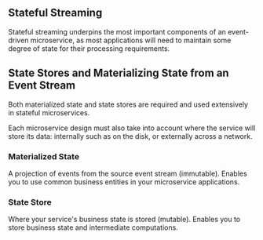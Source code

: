## Stateful Streaming

Stateful streaming underpins the most important components of an event-driven microservice, as most applications will need to maintain some degree of state for their processing requirements.

## State Stores and Materializing State from an Event Stream

Both materialized state and state stores are required and used extensively in stateful microservices.

Each microservice design must also take into account where the service will store its data: internally such as on the disk, or externally across a network.

### Materialized State

A projection of events from the source event stream (immutable). Enables you to use common business entities in your microservice applications. 

### State Store

Where your service's business state is stored (mutable). Enables you to store business state and intermediate computations. 


